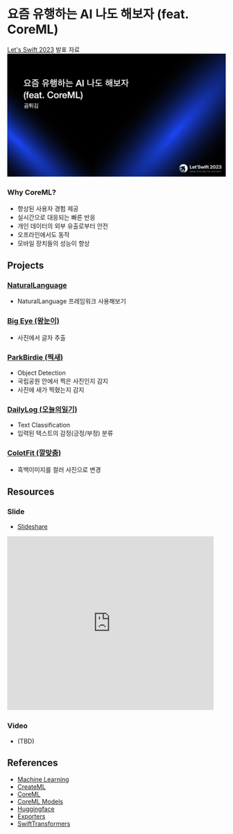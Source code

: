 # 요즘 유행하는 AI 나도 해보자 (feat. CoreML)

[Let's Swift 2023](https://letswift.kr/2023) 발표 자료
![cover](cover.jpg)

### Why CoreML?

- 향상된 사용자 경험 제공
- 실시간으로 대응되는 빠른 반응
- 개인 데이터의 외부 유출로부터 안전
- 오프라인에서도 동작
- 모바일 장치들의 성능이 향상

## Projects

### [NaturalLanguage](/NaturalLanguage/README.md)
- NaturalLanguage 프레임워크 사용해보기

### [Big Eye (왕눈이)](/BigEye/README.md)
- 사진에서 글자 추출

### [ParkBirdie (찍새)](/ParkBirdie/README.md)
- Object Detection
- 국립공원 안에서 찍은 사진인지 감지
- 사진에 새가 찍혔는지 감지

### [DailyLog (오늘의일기)](/DailyLog/README.md)
- Text Classification
- 입력된 텍스트의 감정(긍정/부정) 분류

### [ColotFit (깔맞춤)](/ColotFit/README.md)
- 흑백이미지를 컬러 사진으로 변경
## Resources

### Slide

- [Slideshare](https://www.slideshare.net/ChiwonSong/ai-feat-coreml)

<iframe src="https://www.slideshare.net/slideshow/embed_code/key/9ksqbbkPvwzO7h?hostedIn=slideshare&page=upload" width="476" height="400" frameborder="0" marginwidth="0" marginheight="0" scrolling="no"></iframe>

### Video
- (TBD)

## References
- [Machine Learning
](https://developer.apple.com/kr/machine-learning)
- [CreateML](https://developer.apple.com/kr/machine-learning/create-ml/)
- [CoreML](https://developer.apple.com/kr/machine-learning/core-ml/)
- [CoreML Models](https://developer.apple.com/kr/machine-learning/models/)
- [Huggingface](https://huggingface.co/)
- [Exporters](https://github.com/huggingface/exporters)
- [SwiftTransformers](https://github.com/huggingface/swift-transformers)